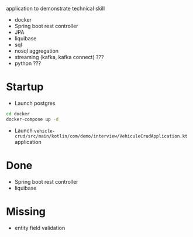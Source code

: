 application to demonstrate technical skill
- docker
- Spring boot rest controller
- JPA
- liquibase
- sql
- nosql aggregation
- streaming (kafka, kafka connect) ???
- python ???


# Startup

- Launch postgres
````bash
cd docker
docker-compose up -d
````
- Launch `vehicle-crud/src/main/kotlin/com/demo/interview/VehiculeCrudApplication.kt` application

# Done
- Spring boot rest controller
- liquibase

# Missing
- entity field validation
